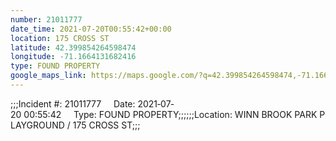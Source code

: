 ```yaml
---
number: 21011777
date_time: 2021-07-20T00:55:42+00:00
location: 175 CROSS ST
latitude: 42.399854264598474
longitude: -71.1664131682416
type: FOUND PROPERTY
google_maps_link: https://maps.google.com/?q=42.399854264598474,-71.1664131682416
---
```


;;;Incident #: 21011777     Date: 2021‐07‐20 00:55:42     Type: FOUND PROPERTY;;;;;;Location: WINN BROOK PARK PLAYGROUND / 175 CROSS ST;;;
